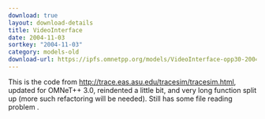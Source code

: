 ```yaml
---
download: true
layout: download-details
title: VideoInterface
date: 2004-11-03
sortkey: "2004-11-03"
category: models-old
download-url: https://ipfs.omnetpp.org/models/VideoInterface-opp30-20041103-src.tgz
---
```


This is the code from http://trace.eas.asu.edu/tracesim/tracesim.html, updated for OMNeT++ 3.0, reindented a little bit, and very long function split up (more such refactoring will be needed). Still has some file reading problem .
